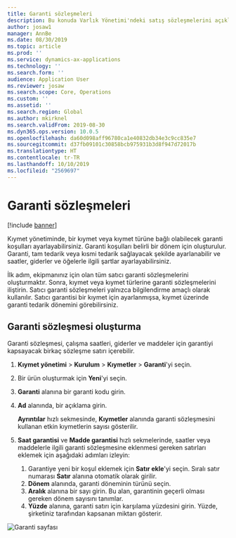 ```yaml
---
title: Garanti sözleşmeleri
description: Bu konuda Varlık Yönetimi'ndeki satış sözleşmelerini açıklanmaktadır.
author: josaw1
manager: AnnBe
ms.date: 08/30/2019
ms.topic: article
ms.prod: ''
ms.service: dynamics-ax-applications
ms.technology: ''
ms.search.form: ''
audience: Application User
ms.reviewer: josaw
ms.search.scope: Core, Operations
ms.custom: ''
ms.assetid: ''
ms.search.region: Global
ms.author: mkirknel
ms.search.validFrom: 2019-08-30
ms.dyn365.ops.version: 10.0.5
ms.openlocfilehash: da60d098aff96780ca1e40832db34e3c9cc835e7
ms.sourcegitcommit: d37fb09101c30858bcb975931b3d8f947d72017b
ms.translationtype: HT
ms.contentlocale: tr-TR
ms.lasthandoff: 10/10/2019
ms.locfileid: "2569697"
---
```

# <a name="warranty-agreements"></a>Garanti sözleşmeleri

[!include [banner](../../includes/banner.md)]

 


Kıymet yönetiminde, bir kıymet veya kıymet türüne bağlı olabilecek garanti koşulları ayarlayabilirsiniz. Garanti koşulları belirli bir dönem için oluşturulur. Garanti, tam tedarik veya kısmi tedarik sağlayacak şekilde ayarlanabilir ve saatler, giderler ve öğelerle ilgili şartlar ayarlayabilirsiniz.

İlk adım, ekipmanınız için olan tüm satıcı garanti sözleşmelerini oluşturmaktır. Sonra, kıymet veya kıymet türlerine garanti sözleşmelerini iliştirin. Satıcı garanti sözleşmeleri yalnızca bilgilendirme amaçlı olarak kullanılır. Satıcı garantisi bir kıymet için ayarlanmışsa, kıymet üzerinde garanti tedarik dönemini görebilirsiniz.

## <a name="create-a-warranty-agreement"></a>Garanti sözleşmesi oluşturma

Garanti sözleşmesi, çalışma saatleri, giderler ve maddeler için garantiyi kapsayacak birkaç sözleşme satırı içerebilir.

1. **Kıymet yönetimi** \> **Kurulum** \> **Kıymetler** \> **Garanti**'yi seçin.
2. Bir ürün oluşturmak için **Yeni**'yi seçin.
3. **Garanti** alanına bir garanti kodu girin.
4. **Ad** alanında, bir açıklama girin.

    **Ayrıntılar** hızlı sekmesinde, **Kıymetler** alanında garanti sözleşmesini kullanan etkin kıymetlerin sayısı gösterilir.

5. **Saat garantisi** ve **Madde garantisi** hızlı sekmelerinde, saatler veya maddelerle ilgili garanti sözleşmesine eklenmesi gereken satırları eklemek için aşağıdaki adımları izleyin:

    1. Garantiye yeni bir koşul eklemek için **Satır ekle**'yi seçin. Sıralı satır numarası **Satır** alanına otomatik olarak girilir.
    2. **Dönem** alanında, garanti döneminin türünü seçin.
    3. **Aralık** alanına bir sayı girin. Bu alan, garantinin geçerli olması gereken dönem sayısını tanımlar.
    4. **Yüzde** alanına, garanti satırı için karşılama yüzdesini girin. Yüzde, şirketiniz tarafından kapsanan miktarı gösterir.

![Garanti sayfası](media/01-warranty.png)
